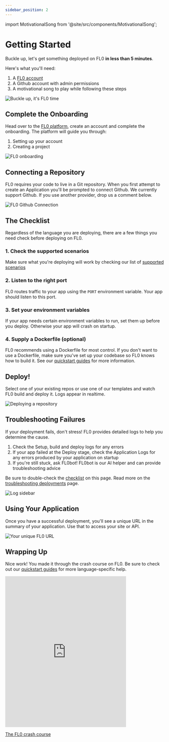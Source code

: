 ```yaml
---
sidebar_position: 2
---
```


import MotivationalSong from '@site/src/components/MotivationalSong';

# Getting Started

Buckle up, let's get something deployed on FL0 **in less than 5 minutes**.

Here's what you'll need:

1. A [FL0 account](https://app.fl0.dev)
2. A Github account with admin permissions
3. A <MotivationalSong>motivational song</MotivationalSong> to play while following these steps

![Buckle up, it's FL0 time](./assets/buckle-up.gif)

## Complete the Onboarding

Head over to the [FL0 platform](https://app.fl0.dev/), create an account and complete the onboarding. The platform will guide you through:

1. Setting up your account
2. Creating a project

![FL0 onboarding](./assets/onboarding.gif)

## Connecting a Repository

FL0 requires your code to live in a Git repository. When you first attempt to create an Application you'll be prompted to connect Github.
We currently support Github. If you use another provider, drop us a comment below.

![FL0 Github Connection](./assets/github-connection.gif)

## The Checklist

Regardless of the language you are deploying, there are a few things you need check before deploying on FL0.

<div>
  <div class="card">
    <div class="card__header">
      <h3>1. Check the supported scenarios</h3>
    </div>
    <div class="card__body">
      <p>
        Make sure what you're deploying will work by checking our list of <a href="/docs/supported-scenarios">supported scenarios</a>
      </p>
    </div>
  </div>
</div>
<div class="margin-top--md">
  <div class="card">
    <div class="card__header">
      <h3>2. Listen to the right port</h3>
    </div>
    <div class="card__body">
      <p>
        FL0 routes traffic to your app using the <code>PORT</code> environment variable. Your app should listen to this port.
      </p>
    </div>
  </div>
</div>
<div class="margin-top--md">
  <div class="card">
    <div class="card__header">
      <h3>3. Set your environment variables</h3>
    </div>
    <div class="card__body">
      <p>
        If your app needs certain environment variables to run, set them up before you deploy. Otherwise your app will crash on startup.
      </p>
    </div>
  </div>
</div>
<div class="margin-top--md">
  <div class="card">
    <div class="card__header">
      <h3>4. Supply a Dockerfile (optional)</h3>
    </div>
    <div class="card__body">
      <p>
        FL0 recommends using a Dockerfile for most control. If you don't want to use a Dockerfile, make sure you've set up your codebase so FL0 knows how to build it. See our <a href="/docs/category/quickstarts/">quickstart guides</a> for more information.
      </p>
    </div>
  </div>
</div>

## Deploy!

Select one of your existing repos or use one of our templates and watch FL0 build and deploy it. Logs appear in realtime.

![Deploying a repository](./assets/deployment.gif)

## Troubleshooting Failures

If your deployment fails, don't stress! FL0 provides detailed logs to help you determine the cause.

1. Check the Setup, build and deploy logs for any errors
2. If your app failed at the Deploy stage, check the Application Logs for any errors produced by your application on startup
3. If you're still stuck, ask FL0bot! FL0bot is our AI helper and can provide troubleshooting advice

Be sure to double-check the [checklist](#the-checklist) on this page. Read more on the [troubleshooting deployments](/docs/troubleshooting) page.

![Log sidebar](./assets/log-sidebar.png)

## Using Your Application

Once you have a successful deployment, you'll see a unique URL in the summary of your application. Use that to access your site or API.

![Your unique FL0 URL](./assets/unique-url.png)

## Wrapping Up

Nice work! You made it through the crash course on FL0. Be sure to check out our [quickstart guides](/docs/category/quickstarts/) for more language-specific help.

<iframe src="https://giphy.com/embed/sw2jHJepEyfoEYUToh" width="384" height="480" frameBorder="0" class="giphy-embed" allowFullScreen></iframe><p><a href="https://giphy.com/gifs/MotorTrend-top-gear-topgear-america-sw2jHJepEyfoEYUToh">The FL0 crash course</a></p>
